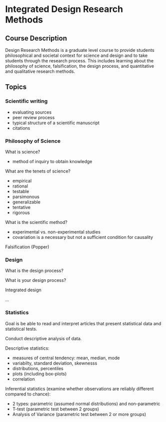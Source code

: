 # Integrated Design Research Methods

## Course Description

Design Research Methods is a graduate level course to provide students philosophical and societal context for science and design and to take students through the research process. This includes learning about the philosophy of science, falsification, the design process, and quantitative and qualitative research methods.

## Topics

### Scientific writing

- evaluating sources
- peer review process
- typical structure of a scientific manuscript
- citations


### Philosophy of Science

What is science?
- method of inquiry to obtain knowledge

What are the tenets of science?
- empirical
- rational
- testable
- parsimonous
- generalizable
- tentative
- rigorous

What is the scientific method?
- experimental vs. non-experimental studies
- covariation is a necessary but not a sufficient condition for causality

Falsification (Popper)

### Design

What is the design process?

What is your design process?

Integrated design

...


### Statistics

Goal is be able to read and interpret articles that present statistical data and statistical tests.

Conduct descriptive analysis of data.

Descriptive statistics: 
  - measures of central tendency: mean, median, mode
  - variabilty, standard deviation, skewnesss
  - distributions, percentiles
  - plots (including box-plots)
  - correlation

Inferential statistics (examine whether observations are reliably different compared to chance):
  - 2 types: parametric (assumed normal distributions) and non-parametric
  - T-test (parametric test between 2 groups)
  - Analysis of Variance (parametric test between 2 or more groups)

